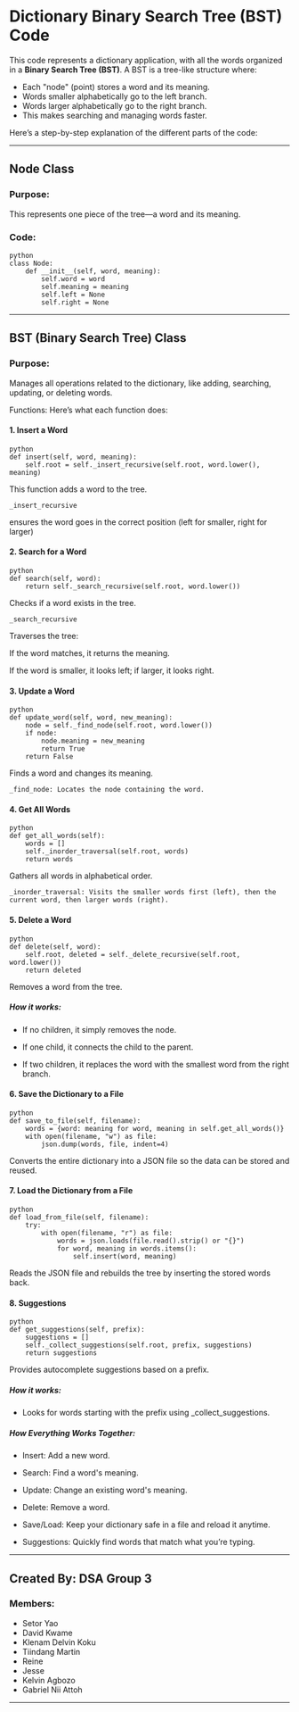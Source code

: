 # Dictionary Binary Search Tree (BST) Code

This code represents a dictionary application, with all the words organized in a **Binary Search Tree (BST)**. A BST is a tree-like structure where:
- Each "node" (point) stores a word and its meaning.
- Words smaller alphabetically go to the left branch.
- Words larger alphabetically go to the right branch.
- This makes searching and managing words faster.

Here’s a step-by-step explanation of the different parts of the code:

---

## Node Class
### Purpose:
This represents one piece of the tree—a word and its meaning.

### Code:
```
python
class Node:
    def __init__(self, word, meaning):
        self.word = word
        self.meaning = meaning
        self.left = None
        self.right = None
```
---

## BST (Binary Search Tree) Class
### Purpose:
Manages all operations related to the dictionary, like adding, searching, updating, or deleting words.

Functions:
Here’s what each function does:

#### 1. Insert a Word
```
python
def insert(self, word, meaning):
    self.root = self._insert_recursive(self.root, word.lower(), meaning)
```
This function adds a word to the tree.

```
_insert_recursive 
```
ensures the word goes in the correct position (left for smaller, right for larger)

#### 2. Search for a Word

```
python
def search(self, word):
    return self._search_recursive(self.root, word.lower())
```
Checks if a word exists in the tree.

```
_search_recursive
```
Traverses the tree:

If the word matches, it returns the meaning.

If the word is smaller, it looks left; if larger, it looks right.

#### 3. Update a Word

```
python
def update_word(self, word, new_meaning):
    node = self._find_node(self.root, word.lower())
    if node:
        node.meaning = new_meaning
        return True
    return False
```
Finds a word and changes its meaning.

```
_find_node: Locates the node containing the word.
```

#### 4. Get All Words

```
python
def get_all_words(self):
    words = []
    self._inorder_traversal(self.root, words)
    return words
```
Gathers all words in alphabetical order.

```
_inorder_traversal: Visits the smaller words first (left), then the current word, then larger words (right).
```

#### 5. Delete a Word

```
python
def delete(self, word):
    self.root, deleted = self._delete_recursive(self.root, word.lower())
    return deleted
```
Removes a word from the tree.

##### How it works:

- If no children, it simply removes the node.

- If one child, it connects the child to the parent.

- If two children, it replaces the word with the smallest word from the right branch.

#### 6. Save the Dictionary to a File

```
python
def save_to_file(self, filename):
    words = {word: meaning for word, meaning in self.get_all_words()}
    with open(filename, "w") as file:
        json.dump(words, file, indent=4)
```
Converts the entire dictionary into a JSON file so the data can be stored and reused.

#### 7. Load the Dictionary from a File

```
python
def load_from_file(self, filename):
    try:
        with open(filename, "r") as file:
            words = json.loads(file.read().strip() or "{}")
            for word, meaning in words.items():
                self.insert(word, meaning)
```
Reads the JSON file and rebuilds the tree by inserting the stored words back.

#### 8. Suggestions

```
python
def get_suggestions(self, prefix):
    suggestions = []
    self._collect_suggestions(self.root, prefix, suggestions)
    return suggestions
```
Provides autocomplete suggestions based on a prefix.

##### How it works:

- Looks for words starting with the prefix using _collect_suggestions.

##### How Everything Works Together:

- Insert: Add a new word.

- Search: Find a word's meaning.

- Update: Change an existing word's meaning.

- Delete: Remove a word.

- Save/Load: Keep your dictionary safe in a file and reload it anytime.

- Suggestions: Quickly find words that match what you’re typing.

---

## Created By: DSA Group 3 
### Members:
- Setor Yao
- David Kwame
- Klenam Delvin Koku
- Tiindang Martin
- Reine
- Jesse
- Kelvin Agbozo
- Gabriel Nii Attoh
---